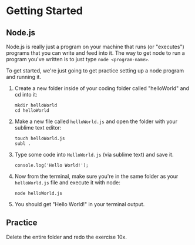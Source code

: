# Getting Started

## Node.js

Node.js is really just a program on your machine that runs (or "executes") programs that you can write and feed into it.  The way to get node to run a program you've written is to just type `node <program-name>`.


To get started, we're just going to get practice setting up a node program and running it.

1. Create a new folder inside of your coding folder called "helloWorld" and cd into it:

	```
	mkdir helloWorld
	cd helloWorld
	```
2. Make a new file called `helloWorld.js` and open the folder with your sublime text editor:

	```
	touch helloWorld.js
	subl .
	```

3. Type some code into `HelloWorld.js` (via sublime text) and save it.

  	```
  	console.log('Hello World!');
  	```
  	
4. Now from the terminal, make sure you're in the same folder as your `helloWorld.js` file and execute it with node:

	```
	node helloWorld.js
	```
	
5. You should get "Hello World!" in your terminal output.

## Practice

Delete the entire folder and redo the exercise 10x.
	
